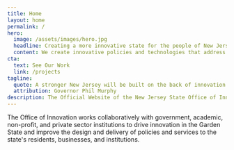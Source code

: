 ```yaml
---
title: Home
layout: home
permalink: /
hero:
  image: /assets/images/hero.jpg
  headline: Creating a more innovative state for the people of New Jersey
  content: We create innovative policies and technologies that address complex public problems.
cta:
  text: See Our Work
  link: /projects
tagline:
  quote: A stronger New Jersey will be built on the back of innovation.
  attribution: Governor Phil Murphy
description: The Official Website of the New Jersey State Office of Innovation | Creating a more innovative state for the people of New Jersey.
---
```


The Office of Innovation works collaboratively with government,
academic, non-profit, and private sector institutions to drive
innovation in the Garden State and improve the design and
delivery of policies and services to the state's residents,
businesses, and institutions.

